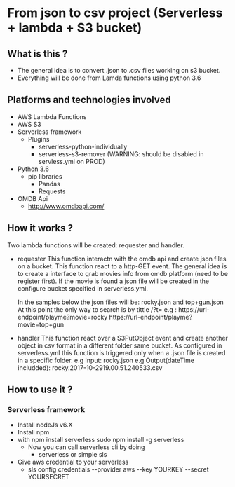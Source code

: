 # From json to csv project (Serverless + lambda + S3 bucket)

## What is this ?
- The general idea is to convert .json to .csv files working on s3 bucket.
- Everything will be done from Lamda functions using python 3.6

## Platforms and technologies involved
- AWS Lambda Functions
- AWS S3
- Serverless framework
  - Plugins
    - serverless-python-individually
    - serverless-s3-remover (WARNING: should be disabled in servless.yml on PROD)
- Python 3.6
  - pip libraries
    - Pandas
    - Requests
- OMDB Api
  - http://www.omdbapi.com/
  

## How it works ?
Two lambda functions will be created: requester and handler.

- requester
  This function interactn with the omdb api and create json files on a bucket. This function react to a http-GET event.
  The general idea is to create a interface to grab movies info from omdb platform (need to be register first).
  If the movie is found a json file will be created in the configure bucket specified in serverless.yml.

  In the samples below the json files will be: rocky.json and top+gun.json
  At this point the only way to search is by tittle /?t=
  e.g :
  https://url-endpoint/playme?movie=rocky
  https://url-endpoint/playme?movie=top+gun

- handler
  This function react over a S3PutObject event and create another object in csv format in a different folder same bucket.
  As configured in serverless.yml this function is triggered only when a .json file is created in a specific folder.
  e.g Input:
  rocky.json
  e.g Output(dateTime includded):
  rocky.2017-10-2919.00.51.240533.csv


## How to use it ?
### Serverless framework
- Install nodeJs v6.X
- Install npm
- with npm install serverless
  sudo npm install -g serverless
  - Now you can call serverless cli by doing
    - serverless or simple sls
- Give aws credential to your serverless 
  - sls config credentials --provider aws --key YOURKEY --secret YOURSECRET
